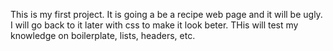 This is my first project. It is going a be a recipe web page and it will be ugly.
I will go back to it later with css to make it look beter. 
THis will test my knowledge on boilerplate, lists, headers, etc.